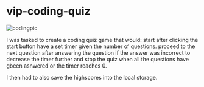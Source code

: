 # vip-coding-quiz
![codingpic](https://user-images.githubusercontent.com/70293668/93426116-42dc9780-f870-11ea-8228-e07c807d9d34.JPG)


I was tasked to create a coding quiz game that would:
start after clicking the start button
have a set timer given the number of questions.
proceed to the next question after answering the question
if the answer was incorrect to decrease the timer further
and stop the quiz when all the questions have gbeen asnwered or the timer reaches 0.

I then had to also save the highscores into the local storage.

